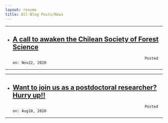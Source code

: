 ```yaml
---
layout: resume
title: All Blog Posts/News
---
```


---
* ## [A call to awaken the Chilean Society of Forest Science](/2020-11-22-newpaper.md)
                                                                 Posted on: Nov22, 2020
---

---
* ## [Want to join us as a postdoctoral researcher? Hurry up!!](/2020-08-18-postDoc.md)
                                                                 Posted on: Aug18, 2020
---
